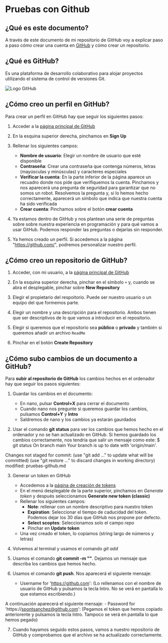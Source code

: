 # Pruebas con Github

## ¿Qué es este documento?

A través de este documento de mi repositorio de GitHub voy a explicar paso a paso cómo crear una cuenta en [GitHub](https://github.com) y cómo crear un repositorio.

<!--
En este punto he tratado de subir los cambios a GitHub, para ver si se muestran correctamente.
     --->

## ¿Qué es GitHub?

Es una plataforma de desarrollo colaborativo para alojar proyectos utilizando el sistema de control de versiones Git.

![Logo GitHub](https://global-uploads.webflow.com/5f5a53e153805db840dae2db/6073fbf151fa4565d48572dc_GitHub_aprender-programaci%25C3%25B3n.jpeg "Logo de GitHub")

## ¿Cómo creo un perfil en GitHub?

Para crear un perfil en GitHub hay que seguir los siguientes pasos:
1. Acceder a la [página principal de GitHub](https://www.github.com)

2. En la esquina superior derecha, pinchamos en **Sign Up**

3. Rellenar los siguientes campos:
	- **Nombre de usuario**: Elegir un nombre de usuario que esté disponible
	- **Contraseña**: Crear una contraseña que contenga números, letras (mayúsculas y minúsculas) y caracteres especiales
	- **Verificar la cuenta**: En la parte inferior de la página aparece un recuadro donde nos pide que verifiquemos la cuenta. Pinchamos y nos aparecerá una pregunta de seguridad para garantizar que no somos un robot. Resolvemos la pregunta y, si lo hemos hecho correctamente, aparecerá un símbolo que indica que nuestra cuenta ha sido verificada
	- **Crear cuenta**: Pinchamos sobre el botón **crear cuenta**

4. Ya estamos dentro de GitHub y nos plantean una serie de preguntas sobre sobre nuestra experiencia en programación y para qué vamos a usar GitHub. Podemos responder las preguntas o dejarlas sin responder.

5. Ya hemos creado un perfil. Si accedemos a la página "https://github.com/<tu nombre de usuario>", podremos personalizar nuestro perfil.

## ¿Cómo creo un repositorio de GitHub?

1. Acceder, con mi usuario, a la [página principal de GitHub](https://www.github.com)

2. En la esquina superior derecha, pinchar en el símbolo `+` y, cuando se abra el desplegable, pinchar sobre **New Repository**

3. Elegir el propietario del respoitorio. Puede ser nuestro usuario o un equipo del que formemos parte.

4. Elegir un nombre y una descripción para el repositorio. Ambos tienen que ser descriptivos de lo que vamos a introducir en el repositorio.

5. Elegir si queremos que el repositorio sea **público** o **privado** y también si queremos añadir un archivo `ReadMe`

6. Pinchar en el botón **Create Repository**

## ¿Cómo subo cambios de un documento a GitHub?

Para **subir al repositorio de GitHub** los cambios hechos en el ordenador hay que seguir los pasos siguientes:
1. Guardar los cambios en el documento:
	- En nano, pulsar **Control+X** para cerrar el documento
	- Cuando nano nos pregunte si queremos guardar los cambios, pulsamos **Control+Y** y **Intro**
	- Saldremos de nano y los cambios ya estarán gaurdados

2. Usar el comando **git status** para ver los cambios que hemos hecho en el ordenador y no se han actualizado en GitHub. Si hemos guardado los cambios correctamente, nos tendria que salir un mensaje como este:
$ git status
On branch main
Your branch is up to date with 'origin/main'.

Changes not staged for commit:
  (use "git add <file>..." to update what will be committed)
  (use "git restore <file>..." to discard changes in working directory)
        modified:   pruebas-github.md

3. Generar un token en GitHub
	- Accedemos a la [página de creación de tokens](https://github.com/settings/tokens)
	- En el menú desplegable de la parte superior, pinchamos en *Generate token* y después seleccionamos **Generate new token (classic)**
	- Rellenar los siguientes campos:
		- **Note**: rellenar con un nombre descriptivo para nuestro token
		- **Expiration**: Seleccionar el tiempo de caducidad del token. Podemos dejar los 30 días que GitHub nos propone por defecto.
		- **Select scoptes**: Seleccionamos solo el campo *repo*
		- Pinchar en **Update token**
	- Una vez creado el token, lo copiamos (string largo de números y letras)

4. Volvemos al terminal y usamos el comando *git add <nombre del documento>*

5. Usamos el comando **git commit -m "<mensaje>"**. Dejamos un mensaje que describa los cambios que hemos hecho.

6. Usamos el comando **git push**. Nos aparecerá el siguiente mensaje:
	- Username for 'https://github.com': (Lo rellenamos con el nombre de usuario de GitHub y pulsamos la tecla Intro. No se verá en pantalla lo que estamos escribiendo.)

A continuación aparecerá el siguiente mensaje:
	- Password for 'https://spontsanchez@github.com': (Pegamos el token que hemos copiado anteriorente y pulsamos la tecla Intro. Tampoco se verá en pantalla lo que hemos pegado)

7. Cuando hayamos seguido estos pasos, vamos a nuestro repositorio de GitHub y comprobamos que el archivo se ha actualizado correctamente.
